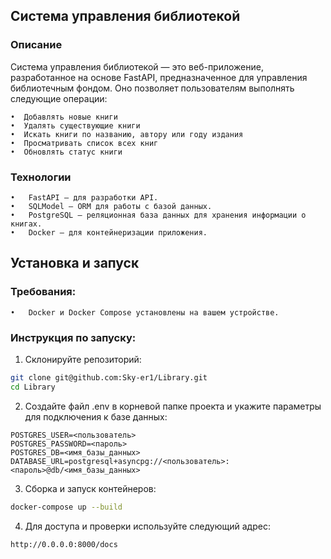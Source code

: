 ## Система управления библиотекой

### Описание

Система управления библиотекой — это веб-приложение, разработанное на основе FastAPI, предназначенное для управления библиотечным фондом. Оно позволяет пользователям выполнять следующие операции:

	•  Добавлять новые книги
	•  Удалять существующие книги
	•  Искать книги по названию, автору или году издания
	•  Просматривать список всех книг
	•  Обновлять статус книги


### Технологии

	•	FastAPI — для разработки API.
	•	SQLModel — ORM для работы с базой данных.
	•	PostgreSQL — реляционная база данных для хранения информации о книгах.
	•	Docker — для контейнеризации приложения.


## Установка и запуск

### Требования:

	•	Docker и Docker Compose установлены на вашем устройстве.

### Инструкция по запуску:

1.	Склонируйте репозиторий:
```bash
git clone git@github.com:Sky-er1/Library.git
cd Library
```

2.	Создайте файл .env в корневой папке проекта и укажите параметры для подключения к базе данных:
```
POSTGRES_USER=<пользователь>
POSTGRES_PASSWORD=<пароль>
POSTGRES_DB=<имя_базы_данных>
DATABASE_URL=postgresql+asyncpg://<пользователь>:<пароль>@db/<имя_базы_данных>
```

3.	Сборка и запуск контейнеров:
```bash
docker-compose up --build
```
4. Для доступа и проверки используйте следующий адрес:
```
http://0.0.0.0:8000/docs
```